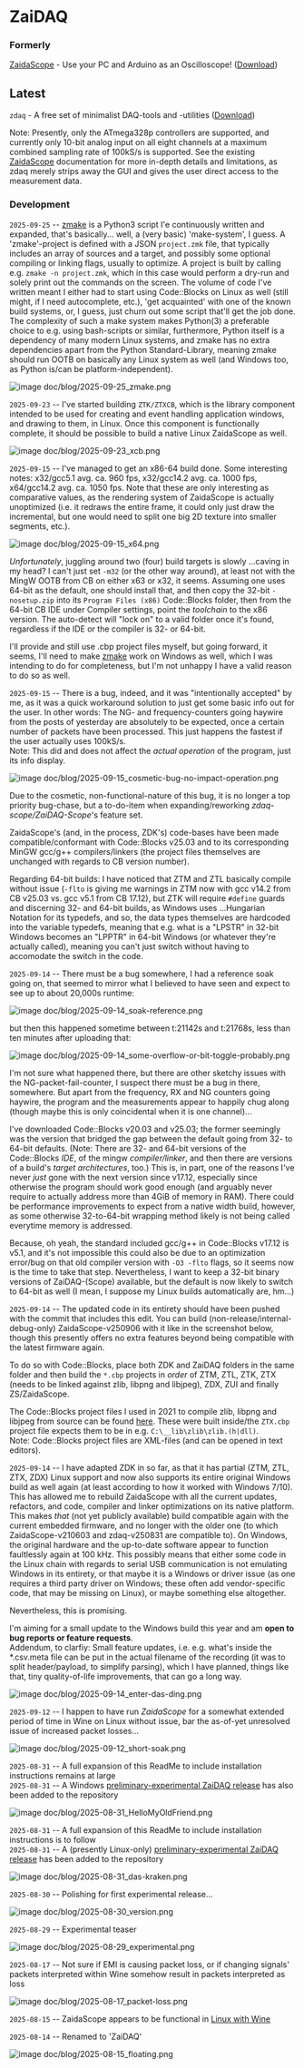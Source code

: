 # ZaiDAQ



### Formerly

[ZaidaScope](https://github.com/ZaidaTek/ZaidaScope/blob/master/scope/ReadMe.md) - Use your PC and Arduino as an Oscilloscope! ([Download](https://github.com/ZaidaTek/ZaiDAQ/releases/tag/zaidascope-v210603))  



## Latest

`zdaq` - A free set of minimalist DAQ-tools and -utilities ([Download](https://github.com/ZaidaTek/ZaiDAQ/releases/tag/zdaq-v250831))

Note: Presently, only the ATmega328p controllers are supported, and currently only 10-bit analog input on all eight channels at a maximum combined sampling rate of 100kS/s is supported. See the existing [ZaidaScope](https://github.com/ZaidaTek/ZaidaScope/blob/master/scope/ReadMe.md) documentation for more in-depth details and limitations, as zdaq merely strips away the GUI and gives the user direct access to the measurement data.



### Development

`2025-09-25` -- [zmake](https://github.com/ZaidaTek/zmake) is a Python3 script I'e continuously written and expanded, that's basically... well, a (very basic) 'make-system', I guess. A 'zmake'-project is defined with a JSON `project.zmk` file, that typically includes an array of sources and a target, and possibly some optional compiling or linking flags, usually to optimize. A project is built by calling e.g. `zmake -n project.zmk`, which in this case would perform a dry-run and solely print out the commands on the screen. The volume of code I've written meant I either had to start using Code::Blocks on Linux as well (still might, if I need autocomplete, etc.), 'get acquainted' with one of the known build systems, or, I guess, just churn out some script that'll get the job done. The complexity of such a make system makes Python(3) a preferable choice to e.g. using bash-scripts or similar, furthermore, Python itself is a dependency of many modern Linux systems, and zmake has no extra dependencies apart from the Python Standard-Library, meaning zmake should run OOTB on basically any Linux system as well (and Windows too, as Python is/can be platform-independent).

![image doc/blog/2025-09-25_zmake.png](https://github.com/ZaidaTek/ZaidaScope/blob/master/doc/blog/2025-09-25_zmake.png "I had to make the font a size smaller, sorry...")



`2025-09-23` -- I've started building `ZTK/ZTXCB`, which is the library component intended to be used for creating and event handling application windows, and drawing to them, in Linux. Once this component is functionally complete, it should be possible to build a native Linux ZaidaScope as well.

![image doc/blog/2025-09-23_xcb.png](https://github.com/ZaidaTek/ZaidaScope/blob/master/doc/blog/2025-09-23_xcb.png "'...hinter dieser Tür, da steht ein Klavier.' :x")



`2025-09-15` -- I've managed to get an x86-64 build done. Some interesting notes: x32/gcc5.1 avg. ca. 960 fps, x32/gcc14.2 avg. ca. 1000 fps, x64/gcc14.2 avg. ca. 1050 fps. Note that these are only interesting as comparative values, as the rendering system of ZaidaScope is actually unoptimized (i.e. it redraws the entire frame, it could only just draw the incremental, but one would need to split one big 2D texture into smaller segments, etc.).

![image doc/blog/2025-09-15_x64.png](https://github.com/ZaidaTek/ZaidaScope/blob/master/doc/blog/2025-09-15_x64.png "")

*Unfortunately*, juggling around two (four) build targets is slowly ...caving in my head? I can't just set `-m32` (or the other way around), at least not with the MingW OOTB from CB on either x63 or x32, it seems. Assuming one uses 64-bit as the default, one should install that, and then copy the 32-bit `-nosetup.zip` into its `Program Files (x86)` Code::Blocks folder, then from the 64-bit CB IDE under Compiler settings, point the *toolchain* to the x86 version. The auto-detect will "lock on" to a valid folder once it's found, regardless if the IDE or the compiler is 32- or 64-bit.

I'll provide and still use .cbp project files myself, but going forward, it seems, I'll need to make [zmake](https://github.com/ZaidaTek/zmake) work on Windows as well, which I was intending to do for completeness, but I'm not unhappy I have a valid reason to do so as well.



`2025-09-15` -- There is a bug, indeed, and it was "intentionally accepted" by me, as it was a quick workaround solution to just get some basic info out for the user. In other words: The NG- and frequency-counters going haywire from the posts of yesterday are absolutely to be expected, once a certain number of packets have been processed. This just happens the fastest if the user actually uses 100kS/s.  
Note: This did and does not affect the *actual operation* of the program, just its info display.

![image doc/blog/2025-09-15_cosmetic-bug-no-impact-operation.png](https://github.com/ZaidaTek/ZaidaScope/blob/master/doc/blog/2025-09-15_cosmetic-bug-no-impact-operation.png "")

Due to the cosmetic, non-functional-nature of this bug, it is no longer a top priority bug-chase, but a to-do-item when expanding/reworking *zdaq-scope/ZaiDAQ-Scope*'s feature set.

ZaidaScope's (and, in the process, ZDK's) code-bases have been made compatible/conformant with Code::Blocks v25.03 and to its corresponding MinGW gcc/g++ compilers/linkers (the project files themselves are unchanged with regards to CB version number).

Regarding 64-bit builds: I have noticed that ZTM and ZTL basically compile without issue (`-flto` is giving me warnings in ZTM now with gcc v14.2 from CB v25.03 vs. gcc v5.1 from CB 17.12), but ZTK will require `#define` guards and discerning 32- and 64-bit builds, as Windows uses ...Hungarian Notation for its typedefs, and so, the data types themselves are hardcoded into the variable typedefs, meaning that e.g. what is a "LPSTR" in 32-bit Windows becomes an "LPPTR" in 64-bit Windows (or whatever they're actually called), meaning you can't just switch without having to accomodate the switch in the code.



`2025-09-14` -- There must be a bug somewhere, I had a reference soak going on, that seemed to mirror what I believed to have seen and expect to see up to about 20,000s runtime:

![image doc/blog/2025-09-14_soak-reference.png](https://github.com/ZaidaTek/ZaidaScope/blob/master/doc/blog/2025-09-14_soak-reference.png "")

but then this happened sometime between t:21142s and t:21768s, less than ten minutes after uploading that:

![image doc/blog/2025-09-14_some-overflow-or-bit-toggle-probably.png](https://github.com/ZaidaTek/ZaidaScope/blob/master/doc/blog/2025-09-14_some-overflow-or-bit-toggle-probably.png "")

I'm not sure what happened there, but there are other sketchy issues with the NG-packet-fail-counter, I suspect there must be a bug in there, somewhere. But apart from the frequency, RX and NG counters going haywire, the program and the measurements appear to happily chug along (though maybe this is only coincidental when it is one channel)...

I've downloaded Code::Blocks v20.03 and v25.03; the former seemingly was the version that bridged the gap between the default going from 32- to 64-bit defaults. (Note: There are 32- and 64-bit versions of the Code::Blocks *IDE*, of the mingw *compiler/linker*, and then there are versions of a build's *target architectures*, too.) This is, in part, one of the reasons I've never *just* gone with the next version since v17.12, especially since otherwise the program should work good enough (and arguably never require to actually address more than 4GiB of memory in RAM). There could be performance improvements to expect from a native width build, however, as some otherwise 32-to-64-bit wrapping method likely is not being called everytime memory is addressed.

Because, oh yeah, the standard included gcc/g++ in Code::Blocks v17.12 is v5.1, and it's not impossible this could also be due to an optimization error/bug on that old compiler version with `-O3 -flto` flags, so it seems now is the time to take that step. Nevertheless, I want to keep a 32-bit binary versions of ZaiDAQ-(Scope) available, but the default is now likely to switch to 64-bit as well (I mean, I suppose my Linux builds automatically are, hm...)



`2025-09-14` -- The updated code in its entirety should have been pushed with the commit that includes this edit. You can build (non-release/internal-debug-only) ZaidaScope-v250906 with it like in the screenshot below, though this presently offers no extra features beyond being compatible with the latest firmware again.

To do so with Code::Blocks, place both ZDK and ZaiDAQ folders in the same folder and then build the `*.cbp` projects in *order* of ZTM, ZTL, ZTK, ZTX (needs to be linked against zlib, libpng and libjpeg), ZDX, ZUI and finally ZS/ZaidaScope.

The Code::Blocks project files I used in 2021 to compile zlib, libpng and libjpeg from source can be found [here](https://github.com/ZaidaTek/zmisc). These were built inside/the `ZTX.cbp` project file expects them to be in e.g. `C:\__lib\zlib\zlib.(h|dll)`.  
Note: Code::Blocks project files are XML-files (and can be opened in text editors).

`2025-09-14` -- I have adapted ZDK in so far, as that it has partial (ZTM, ZTL, ZTX, ZDX) Linux support and now also supports its entire original Windows build as well again (at least according to how it worked with Windows 7/10). This has allowed me to rebuild ZaidaScope with all the current updates, refactors, and code, compiler and linker optimizations on its native platform. This makes *that* (not yet publicly available) build compatible again with the current embedded firmware, and no longer with the older one (to which ZaidaScope-v210603 and zdaq-v250831 are compatible to). On Windows, the original hardware and the up-to-date software appear to function faultlessly again at 100 kHz. This possibly means that either some code in the Linux chain with regards to serial USB communication is not emulating Windows in its entirety, or that maybe it is a Windows or driver issue (as one requires a third party driver on Windows; these often add vendor-specific code, that may be missing on Linux), or maybe something else altogether.

Nevertheless, this is promising.

I'm aiming for a small update to the Windows build this year and am **open to bug reports or feature requests**.  
Addendum, to clarfiy: Small feature updates, i.e. e.g. what's inside the *.csv.meta file can be put in the actual filename of the recording (it was to split header/payload, to simplify parsing), which I have planned, things like that, tiny quality-of-life improvements, that can go a long way.

![image doc/blog/2025-09-14_enter-das-ding.png](https://github.com/ZaidaTek/ZaidaScope/blob/master/doc/blog/2025-09-14_enter-das-ding.png "...wait, why are the paths full of escape characters? :P")



`2025-09-12` -- I happen to have run *ZaidaScope*  for a somewhat extended period of time in Wine on Linux without issue, bar the as-of-yet unresolved issue of increased packet losses...

![image doc/blog/2025-09-12_short-soak.png](https://github.com/ZaidaTek/ZaidaScope/blob/master/doc/blog/2025-09-12_short-soak.png "Having to reupload a sketch to set the rate is admiteddly a bit of a drag...")



`2025-08-31` -- A full expansion of this ReadMe to include installation instructions remains at large  
`2025-08-31` -- A Windows [preliminary-experimental ZaiDAQ release](https://github.com/ZaidaTek/ZaiDAQ/releases) has also been added to the repository

![image doc/blog/2025-08-31_HelloMyOldFriend.png](https://github.com/ZaidaTek/ZaidaScope/blob/master/doc/blog/2025-08-31_HelloMyOldFriend.png "Having avoided Vista, I was late to 7, convinced it was just as messy; I made up for that, I think.")

`2025-08-31` -- A full expansion of this ReadMe to include installation instructions is to follow  
`2025-08-31` -- A (presently Linux-only) [preliminary-experimental ZaiDAQ release](https://github.com/ZaidaTek/ZaiDAQ/releases) has been added to the repository

![image doc/blog/2025-08-31_das-kraken.png](https://github.com/ZaidaTek/ZaidaScope/blob/master/doc/blog/2025-08-31_das-kraken.png "2004 and 2006, the first live giant squid footages in the world; only recently, the colossal squid now too!")



`2025-08-30` -- Polishing for first experimental release...

![image doc/blog/2025-08-30_version.png](https://github.com/ZaidaTek/ZaidaScope/blob/master/doc/blog/2025-08-30_version.png "...'YYDDD 'is even shorter! :P")



`2025-08-29` -- Experimental teaser

![image doc/blog/2025-08-29_experimental.png](https://github.com/ZaidaTek/ZaidaScope/blob/master/doc/blog/2025-08-29_experimental.png "There are a lot of implications pertaining non-ANSI data output...")



`2025-08-17` -- Not sure if EMI is causing packet loss, or if changing signals' packets interpreted within Wine somehow result in packets interpreted as loss

![image doc/blog/2025-08-17_packet-loss.png](https://github.com/ZaidaTek/ZaidaScope/blob/master/doc/blog/2025-08-17_packet-loss.png "It's still that one PCB you see in the pic in the Electrical part of the ReadMe.")



`2025-08-15` -- ZaidaScope appears to be functional in [Linux with Wine](scope/ReadMe.md#linux)



`2025-08-14` -- Renamed to 'ZaiDAQ'

![image doc/blog/2025-08-15_floating.png](https://github.com/ZaidaTek/ZaidaScope/blob/master/doc/blog/2025-08-15_floating.png "Coming soon: 'zdaq' a native Linux console version! Also, that first ADC-sample is a 'wraparound discardable.'")




